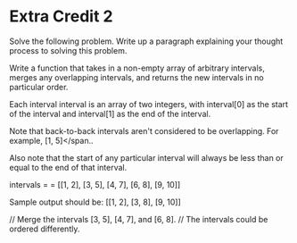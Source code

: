 # Extra Credit 2

Solve the following problem. Write up a paragraph explaining your thought process to solving this problem.

Write a function that takes in a non-empty array of arbitrary intervals,
merges any overlapping intervals, and returns the new intervals in no
particular order.

Each interval <span>interval</span> is an array of two integers, with
<span>interval[0]</span> as the start of the interval and
<span>interval[1]</span> as the end of the interval.

Note that back-to-back intervals aren't considered to be overlapping. For
example, <span>[1, 5]</span..


Also note that the start of any particular interval will always be less than
or equal to the end of that interval.


intervals =  = [[1, 2], [3, 5], [4, 7], [6, 8], [9, 10]]

Sample output should be:
[[1, 2], [3, 8], [9, 10]]

// Merge the intervals [3, 5], [4, 7], and [6, 8].
// The intervals could be ordered differently.
